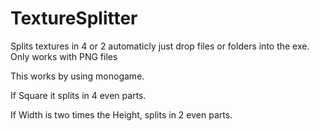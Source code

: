 # TextureSplitter
Splits textures in 4 or 2 automaticly just drop files or folders into the exe. Only works with PNG files

This works by using monogame.

If Square it splits in 4 even parts.

If Width is two times the Height, splits in 2 even parts.
